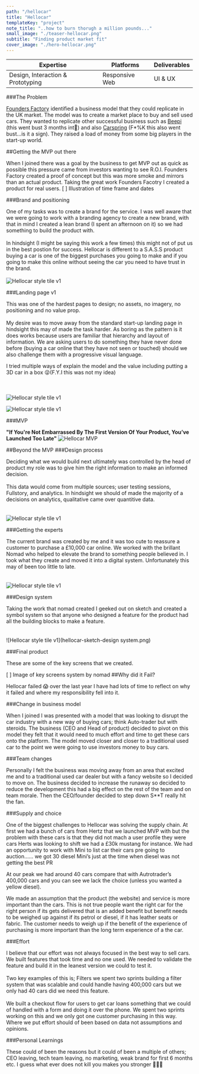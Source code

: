 ```yaml
---
path: "/hellocar"
title: "Hellocar"
templateKey: "project"
note_title: "..how to burn thorugh a million pounds..."
small_image: "./teaser-hellocar.png"
subtitle: "Finding product market fit"
cover_image: "./hero-hellocar.png"
---
```


| Expertise                         | Platforms      | Deliverables |
| --------------------------------- | -------------- | ------------ |
| Design, Interaction & Prototyping | Responsive Web | UI & UX      |

###The Problem

[Founders Factory](https://foundersfactory.com/) identified a business model that they could replicate in the UK market. The model was to create a market place to buy and sell used cars. They wanted to replicate other successful business such as [Beepi](https://techcrunch.com/2016/12/07/used-car-marketplace-beepi-shuts-down-outside-of-ca-merges-with-stealth-fair-com/) (this went bust 3 months int🤨) and also [Carspring](https://techcrunch.com/2017/10/10/rocket-carspring/) (F\*%K this also went bust…is it a sign). They raised a load of money from some big players in the start-up world.

##Getting the MVP out there

When I joined there was a goal by the business to get MVP out as quick as possible this pressure came from investors wanting to see R.O.I. Founders Factory created a proof of concept but this was more smoke and mirrors than an actual product. Taking the great work Founders Facotry I created a product for real users.
[ ] Illustration of time frame and dates

###Brand and positioning

One of my tasks was to create a brand for the service. I was well aware that we were going to work with a branding agency to create a new brand, with that in mind I created a lean brand (I spent an afternoon on it) so we had something to build the product with.
<br><br>
In hindsight (I might be saying this work a few times) this might not of put us in the best postion for success. Hellocar is different to a S.A.S.S product buying a car is one of the biggest purchases you going to make and if you going to make this online without seeing the car you need to have trust in the brand.
<br><br>
![Hellocar style tile v1](hellocar-style-tile-v1.png)

###Landing page v1

This was one of the hardest pages to design; no assets, no imagery, no positioning and no value prop.
<br><br>
My desire was to move away from the standard start-up landing page in hindsight this may of made the task harder. As boring as the pattern is it does works because users are familiar that hierarchy and layout of information. We are asking users to do something they have never done before (buying a car online that they have not seen or touched) should we also challenge them with a progressive visual language.

I tried multiple ways of explain the model and the value including putting a 3D car in a box 😜(F.Y.I this was not my idea)
<br><br><br><br>
![Hellocar style tile v1](hellocar-product-landing.png)

![Hellocar style tile v1](hellocar-landing-page.png)

###MVP

**"If You're Not Embarrassed By The First Version Of Your Product, You’ve Launched Too Late"**
![Hellocar MVP](hellocar-mvp.png)

##Beyond the MVP
###Design process

Deciding what we would build next ultimately was controlled by the head of product my role was to give him the right information to make an informed decision.
<br><br>
This data would come from multiple sources; user testing sessions, Fullstory, and analytics. In hindsight we should of made the majority of a decisions on analytics, qualitative came over quantitive data.
<br><br><br>
![Hellocar style tile v1](hellocar-design-process.png)

###Getting the experts

The current brand was created by me and it was too cute to reassure a customer to purchase a £10,000 car online. We worked with the brillant Nomad who helped to elevate the brand to something people believed in. I took what they create and moved it into a digital system. Unfortunately this may of been too little to late.
<br><br><br>
![Hellocar style tile v1](hellocar-nomad-style-tile.png)

###Design system

Taking the work that nomad created I geeked out on sketch and created a symbol system so that anyone who designed a feature for the product had all the building blocks to make a feature.
<br><br><br>
![Hellocar style tile v1](hellocar-sketch-design system.png)

###Final product

These are some of the key screens that we created.

[ ] Image of key screens system by nomad
##Why did it Fail?

Hellocar failed 😱 over the last year I have had lots of time to reflect on why it failed and where my responsibility fell into it.

###Change in business model

When I joined I was presented with a model that was looking to disrupt the car industry with a new way of buying cars; think Auto-trader but with steroids. The business (CEO and Head of product) decided to pivot on this model they felt that it would need to much effort and time to get these cars onto the platform. The model moved closer and closer to a traditional used car to the point we were going to use investors money to buy cars.

###Team changes

Personally I felt the business was moving away from an area that excited me and to a traditional used car dealer but with a fancy website so I decided to move on. The business decided to increase the runaway so decided to reduce the development this had a big effect on the rest of the team and on team morale. Then the CEO/founder decided to step down S\*\*T really hit the fan.

###Supply and choice

One of the biggest challenges to Hellocar was solving the supply chain. At first we had a bunch of cars from Hertz that we launched MVP with but the problem with these cars is that they did not mach a user profile they were cars Herts was looking to shift we had a £30k mustang for instance. We had an opportunity to work with Mini to list car their cars pre going to auction…… we got 30 diesel Mini’s just at the time when diesel was not getting the best PR

At our peak we had around 40 cars compare that with Autrotrader’s 400,000 cars and you can see we lack the choice (unless you wanted a yellow diesel).

We made an assumption that the product (the website) and service is more important than the cars. This is not true people want the right car for the right person if its gets delivered that is an added benefit but benefit needs to be weighed up against if its petrol or diesel, if it has leather seats or fabric. The customer needs to weigh up if the benefit of the experience of purchasing is more important than the long term experience of a the car.

###Effort

I believe that our effort was not always focused in the best way to sell cars. We built features that took time and no one used. We needed to validate the feature and build it in the leanest version we could to test it.
<br><br>
Two key examples of this is; Filters we spent two sprints building a filter system that was scalable and could handle having 400,000 cars but we only had 40 cars did we need this feature.
<br><br>
We built a checkout flow for users to get car loans something that we could of handled with a form and doing it over the phone. We spent two sprints working on this and we only got one customer purchasing in this way. Where we put effort should of been based on data not assumptions and opinions.

###Personal Learnings

These could of been the reasons but it could of been a multiple of others; CEO leaving, tech team leaving, no marketing, weak brand for first 6 months etc. I guess what ever does not kill you makes you stronger 🤷🏻‍♂️

